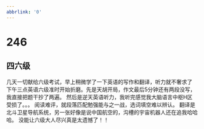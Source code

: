 ```yaml
---
abbrlink: '0'
---
```

# 246

## 四六级

几天一切献给六级考试，早上稍微学了一下英语的写作和翻译，听力就不奢求了
下午三点英语六级准时开始折磨。先是天胡开局，作文最后5分钟还有两段没写，我直接把题干抄了两遍。
然后是逆天英语听力，我听完感觉我大脑语言中枢H区受损了。。。
阅读难评，就段落匹配勉强能与之一战，选词填空难以辨认。
翻译是北斗卫星导航系统，另一张好像是说中国航空的，沟槽的宇宙机器人还在追我哈哈哈。
没能让六级大人尽兴真是太遗憾了！！
